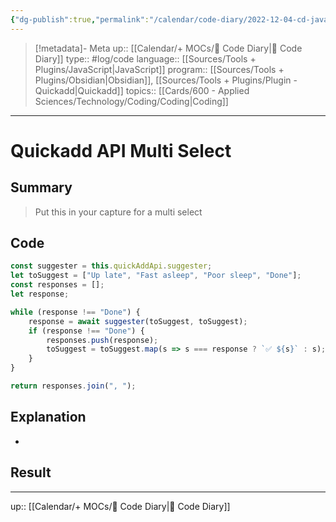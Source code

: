 ```yaml
---
{"dg-publish":true,"permalink":"/calendar/code-diary/2022-12-04-cd-java-script-quickadd-api-multi-select/","title":"Quickadd API Multi Select"}
---
```


> [!metadata]- Meta
> up:: [[Calendar/+ MOCs/🧪 Code Diary\|🧪 Code Diary]]
> type:: #log/code 
> language:: [[Sources/Tools + Plugins/JavaScript\|JavaScript]]
> program:: [[Sources/Tools + Plugins/Obsidian\|Obsidian]], [[Sources/Tools + Plugins/Plugin - Quickadd\|Quickadd]]
> topics:: [[Cards/600 - Applied Sciences/Technology/Coding/Coding\|Coding]]
---

# Quickadd API Multi Select

## Summary
> Put this in your capture for a multi select 

## Code
```JavaScript
const suggester = this.quickAddApi.suggester;
let toSuggest = ["Up late", "Fast asleep", "Poor sleep", "Done"];
const responses = [];
let response;

while (response !== "Done") {
    response = await suggester(toSuggest, toSuggest);
    if (response !== "Done") {
        responses.push(response);
        toSuggest = toSuggest.map(s => s === response ? `✅ ${s}` : s);
    }
}

return responses.join(", ");
```

## Explanation
- 

## Result


---
up:: [[Calendar/+ MOCs/🧪 Code Diary\|🧪 Code Diary]]